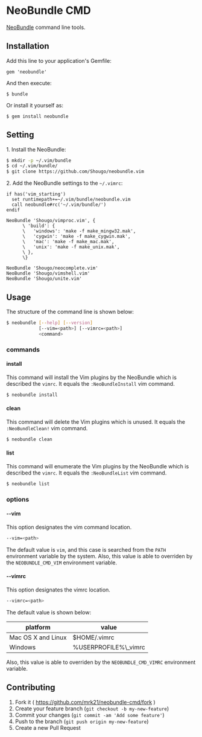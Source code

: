 # NeoBundle CMD

[NeoBundle](https://github.com/Shougo/neobundle.vim "Shougo/neobundle.vim") command line tools.

## Installation

Add this line to your application's Gemfile:

    gem 'neobundle'

And then execute:

    $ bundle

Or install it yourself as:

    $ gem install neobundle

## Setting

1\. Install the NeoBundle:

```bash
$ mkdir -p ~/.vim/bundle
$ cd ~/.vim/bundle/
$ git clone https://github.com/Shougo/neobundle.vim
```

2\. Add the NeoBundle settings to the `~/.vimrc`:

```VimL
if has('vim_starting')
  set runtimepath+=~/.vim/bundle/neobundle.vim
  call neobundle#rc('~/.vim/bundle/')
endif

NeoBundle 'Shougo/vimproc.vim', {
      \ 'build': {
      \   'windows': 'make -f make_mingw32.mak',
      \   'cygwin': 'make -f make_cygwin.mak',
      \   'mac': 'make -f make_mac.mak',
      \   'unix': 'make -f make_unix.mak',
      \ },
      \}

NeoBundle 'Shougo/neocomplete.vim'
NeoBundle 'Shougo/vimshell.vim'
NeoBundle 'Shougo/unite.vim'
```

## Usage

The structure of the command line is shown below:

```bash
$ neobundle [--help] [--version]
            [--vim=<path>] [--vimrc=<path>]
            <command>
```

### commands

#### install

This command will install the Vim plugins by the NeoBundle which is described the `vimrc`.
It equals the `:NeoBundleInstall` vim command.

```bash
$ neobundle install
```

#### clean

This command will delete the Vim plugins which is unused.
It equals the `:NeoBundleClean!` vim command.

```bash
$ neobundle clean
```

#### list

This command will enumerate the Vim plugins by the NeoBundle which is described the `vimrc`.
It equals the `:NeoBundleList` vim command.

```bash
$ neobundle list
```

### options

#### --vim

This option designates the vim command location.

```bash
--vim=<path>
```

The default value is `vim`, and this case is searched from the `PATH` environment variable by the system.
Also, this value is able to overriden by the `NEOBUNDLE_CMD_VIM` environment variable.

#### --vimrc

This option designates the vimrc location.

```bash
--vimrc=<path>
```

The default value is shown below:

| platform | value |
| -------- | ----- |
| Mac OS X and Linux | $HOME/.vimrc |
| Windows | %USERPROFILE%\\\_vimrc |

Also, this value is able to overriden by the `NEOBUNDLE_CMD_VIMRC` environment variable.

## Contributing

1. Fork it ( https://github.com/mrk21/neobundle-cmd/fork )
2. Create your feature branch (`git checkout -b my-new-feature`)
3. Commit your changes (`git commit -am 'Add some feature'`)
4. Push to the branch (`git push origin my-new-feature`)
5. Create a new Pull Request
